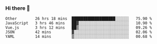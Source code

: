 ### Hi there 👋

<!--
**Hundeklemmen/Hundeklemmen** is a ✨ _special_ ✨ repository because its `README.md` (this file) appears on your GitHub profile.

Here are some ideas to get you started:

- 🔭 I’m currently working on ...
- 🌱 I’m currently learning ...
- 👯 I’m looking to collaborate on ...
- 🤔 I’m looking for help with ...
- 💬 Ask me about ...
- 📫 How to reach me: ...
- 😄 Pronouns: ...
- ⚡ Fun fact: ...
-->
<!--START_SECTION:waka-->
```text
Other        26 hrs 18 mins  ███████████████████░░░░░░   75.90 % 
JavaScript   3 hrs 46 mins   ██▓░░░░░░░░░░░░░░░░░░░░░░   10.90 % 
Vue.js       3 hrs 12 mins   ██▒░░░░░░░░░░░░░░░░░░░░░░   09.26 % 
JSON         42 mins         ▓░░░░░░░░░░░░░░░░░░░░░░░░   02.06 % 
YAML         14 mins         ▒░░░░░░░░░░░░░░░░░░░░░░░░   00.68 % 
```
<!--END_SECTION:waka-->
